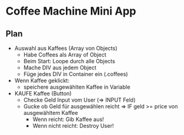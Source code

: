 # Coffee Machine Mini App

## Plan

- Auswahl aus Kaffees (Array von Objects)
  - Habe Coffees als Array of Object
  - Beim Start: Loope durch alle Objects
  - Mache DIV aus jedem Object
  - Füge jedes DIV in Container ein (.coffees) 
- Wenn Kaffee geklickt: 
  - speichere ausgewählten Kaffee in Variable
- KAUFE Kaffee (Button)
  - Checke Geld Input vom User (=> INPUT Feld)
  - Gucke ob Geld für ausgewählen reicht => IF geld >= price von ausgewähltem Kaffee
    - Wenn reicht: Gib Kaffee aus!
    - Wenn nicht reicht: Destroy User!

